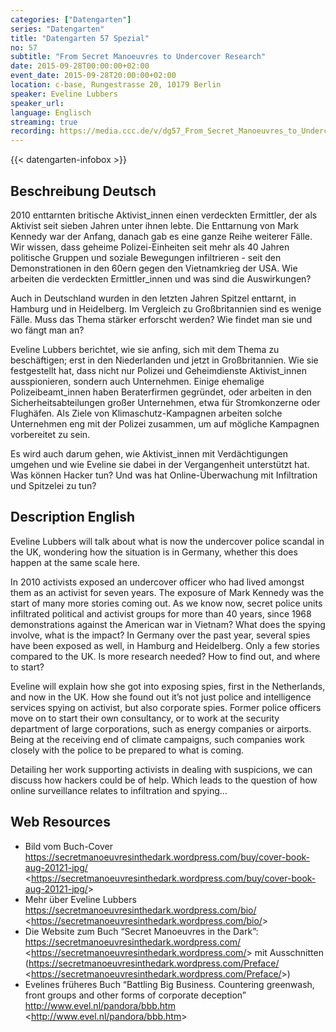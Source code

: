 ```yaml
---
categories: ["Datengarten"]
series: "Datengarten"
title: "Datengarten 57 Spezial"
no: 57
subtitle: "From Secret Manoeuvres to Undercover Research"
date: 2015-09-28T00:00:00+02:00
event_date: 2015-09-28T20:00:00+02:00
location: c-base, Rungestrasse 20, 10179 Berlin
speaker: Eveline Lubbers
speaker_url:
language: Englisch
streaming: true
recording: https://media.ccc.de/v/dg57_From_Secret_Manoeuvres_to_Undercover_Research
---
```

{{< datengarten-infobox >}}

Beschreibung Deutsch
--------------------

2010 enttarnten britische Aktivist\_innen einen verdeckten Ermittler,
der als Aktivist seit sieben Jahren unter ihnen lebte. Die Enttarnung
von Mark Kennedy war der Anfang, danach gab es eine ganze Reihe weiterer
Fälle. Wir wissen, dass geheime Polizei-Einheiten seit mehr als 40
Jahren politische Gruppen und soziale Bewegungen infiltrieren - seit den
Demonstrationen in den 60ern gegen den Vietnamkrieg der USA. Wie
arbeiten die verdeckten Ermittler\_innen und was sind die Auswirkungen?

Auch in Deutschland wurden in den letzten Jahren Spitzel enttarnt, in
Hamburg und in Heidelberg. Im Vergleich zu Großbritannien sind es wenige
Fälle. Muss das Thema stärker erforscht werden? Wie findet man sie und
wo fängt man an?

Eveline Lubbers berichtet, wie sie anfing, sich mit dem Thema zu
beschäftigen; erst in den Niederlanden und jetzt in Großbritannien. Wie
sie festgestellt hat, dass nicht nur Polizei und Geheimdienste
Aktivist\_innen ausspionieren, sondern auch Unternehmen. Einige
ehemalige Polizeibeamt\_innen haben Beraterfirmen gegründet, oder
arbeiten in den Sicherheitsabteilungen großer Unternehmen, etwa für
Stromkonzerne oder Flughäfen. Als Ziele von Klimaschutz-Kampagnen
arbeiten solche Unternehmen eng mit der Polizei zusammen, um auf
mögliche Kampagnen vorbereitet zu sein.

Es wird auch darum gehen, wie Aktivist\_innen mit Verdächtigungen
umgehen und wie Eveline sie dabei in der Vergangenheit unterstützt hat.
Was können Hacker tun? Und was hat Online-Überwachung mit Infiltration
und Spitzelei zu tun?

Description English
-------------------

Eveline Lubbers will talk about what is now the undercover police
scandal in the UK, wondering how the situation is in Germany, whether
this does happen at the same scale here.

In 2010 activists exposed an undercover officer who had lived amongst
them as an activist for seven years. The exposure of Mark Kennedy was
the start of many more stories coming out. As we know now, secret police
units infiltrated political and activist groups for more than 40 years,
since 1968 demonstrations against the American war in Vietnam? What does
the spying involve, what is the impact? In Germany over the past year,
several spies have been exposed as well, in Hamburg and Heidelberg. Only
a few stories compared to the UK. Is more research needed? How to find
out, and where to start?

Eveline will explain how she got into exposing spies, first in the
Netherlands, and now in the UK. How she found out it’s not just police
and intelligence services spying on activist, but also corporate spies.
Former police officers move on to start their own consultancy, or to
work at the security department of large corporations, such as energy
companies or airports. Being at the receiving end of climate campaigns,
such companies work closely with the police to be prepared to what is
coming.

Detailing her work supporting activists in dealing with suspicions, we
can discuss how hackers could be of help. Which leads to the question of
how online surveillance relates to infiltration and spying…

Web Resources
-------------

-   Bild vom Buch-Cover
    <https://secretmanoeuvresinthedark.wordpress.com/buy/cover-book-aug-20121-jpg/>
    &lt;<https://secretmanoeuvresinthedark.wordpress.com/buy/cover-book-aug-20121-jpg/>&gt;
-   Mehr über Eveline Lubbers
    <https://secretmanoeuvresinthedark.wordpress.com/bio/>
    &lt;<https://secretmanoeuvresinthedark.wordpress.com/bio/>&gt;
-   Die Website zum Buch “Secret Manoeuvres in the Dark”:
    <https://secretmanoeuvresinthedark.wordpress.com/>
    &lt;<https://secretmanoeuvresinthedark.wordpress.com/>&gt; mit
    Ausschnitten
    (https://secretmanoeuvresinthedark.wordpress.com/Preface/
    &lt;<https://secretmanoeuvresinthedark.wordpress.com/Preface/>&gt;)
-   Evelines früheres Buch “Battling Big Business. Countering greenwash,
    front groups and other forms of corporate deception”
    <http://www.evel.nl/pandora/bbb.htm>
    &lt;<http://www.evel.nl/pandora/bbb.htm>&gt;

